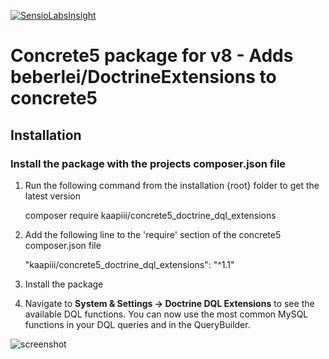 [![SensioLabsInsight](https://insight.sensiolabs.com/projects/86a71f44-22ed-46e6-9fc7-d7d3ca79815e/mini.png)](https://insight.sensiolabs.com/projects/86a71f44-22ed-46e6-9fc7-d7d3ca79815e)

Concrete5 package for v8 - Adds beberlei/DoctrineExtensions to concrete5
======

Installation
------------------

### Install the package with the projects composer.json file

1. Run the following command from the installation {root} folder to get the latest version


    composer require kaapiii/concrete5_doctrine_dql_extensions


2. Add the following line to the 'require' section of the concrete5 composer.json file


	"kaapiii/concrete5_doctrine_dql_extensions": "^1.1"

		
3. Install the package
4. Navigate to **System & Settings -> Doctrine DQL Extensions** to see the available DQL functions. You can now use the most common MySQL functions in your DQL queries and in the QueryBuilder.

![screenshot](https://user-images.githubusercontent.com/995643/68252188-23a49500-0025-11ea-8a64-fb6329970608.png)
